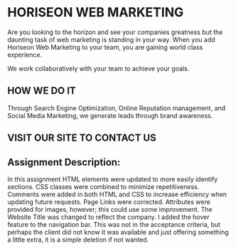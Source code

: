 # HORISEON WEB MARKETING

Are you looking to the horizon and see your companies greatness but the daunting task of web marketing is standing in your way.  When you add Horiseon Web Marketing to your team, you are gaining world class experience.
   
We work collaboratively with your team to achieve your goals.

## HOW WE DO IT
Through Search Engine Optimization, Online Reputation management, and Social Media Marketing, we generate leads through brand awareness.
 
## VISIT OUR SITE TO CONTACT US



## Assignment Description:
In this assignment HTML elements were updated to more easily identify sections.
CSS classes were combined to minimize repetitiveness.
Comments were added in both HTML and CSS to increase efficiency when updating future requests.
Page Links were corrected.
Attributes were provided for images, however; this could use some improvement.
The Website Title was changed to reflect the company.
I added the hover feature to the navigation bar.  This was not in the acceptance criteria, but perhaps the client did not know it was available and just offering something a little extra, it is a simple deletion if not wanted.